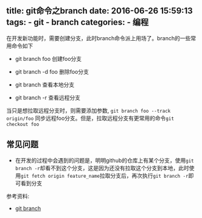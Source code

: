title: git命令之branch
date: 2016-06-26 15:59:13
tags:
    - git
    - branch
categories:
    - 编程
---
在开发新功能时，需要创建分支，此时branch命令派上用场了。branch的一些常用命令如下

* git branch foo 创建foo分支

* git branch -d foo 删除foo分支
* git branch 查看本地分支
* git branch -r 查看远程分支

当只是想拉取远程分支时，则需要添加参数, `git branch foo --track origin/foo` 同步远程foo分支。但是，拉取远程分支有更常用的命令`git checkout foo`

## 常见问题
* 在开发的过程中会遇到的问题是，明明github的仓库上有某个分支，使用`git branch -r`却看不到这个分支，这是因为还没有拉取这个分支到本地，此时使用`git fetch origin feature_name`拉取分支后，再次执行`git branch -r`即可看到分支

参考资料:
* [git branch](https://git-scm.com/docs/git-branch)
